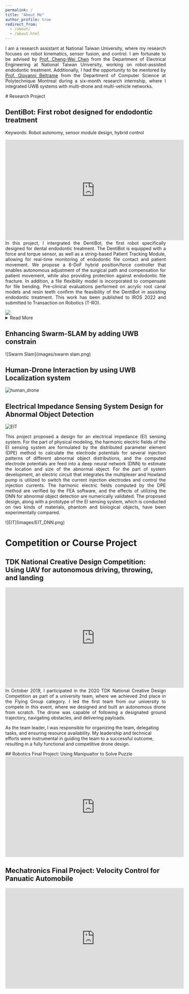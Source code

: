 ```yaml
---
permalink: /
title: "About Me"
author_profile: true
redirect_from: 
  - /about/
  - /about.html
---
```

<p align = "justify"> 
I am a research assistant at National Taiwan University, where my research focuses on robot kinematics, sensor fusion, and control. I am fortunate to be advised by 
  <a href="https://cwchenee.wixsite.com/nasa-ntuee">Prof. Cheng-Wei Chen</a> from the Department of Electrical Engineering at National Taiwan University, working on robot-assisted endodontic treatment. Additionally, I had the opportunity to be mentored by <a href="https://mistlab.ca/">Prof. Giovanni Beltrame</a> from the Department of Computer Science at Polytechnique Montreal during a six-month research internship, where I integrated UWB systems with multi-drone and multi-vehicle networks.
</p>
# Research Project

## DentiBot: First robot designed for endodontic treatment
Keywords: Robot autonomy, sensor module design, hybrid control 
<p align = "justify"> 
<iframe width="560" height="315" src="https://www.youtube.com/embed/n4k5wcZihyk?si=lVZqIsB7bOsqPL4D" title="YouTube video player" frameborder="0" allow="accelerometer; autoplay; clipboard-write; encrypted-media; gyroscope; picture-in-picture; web-share" referrerpolicy="strict-origin-when-cross-origin" allowfullscreen></iframe>
In this project, I intergrated the DentiBot, the first robot specifically designed for dental endodontic treatment. The DentiBot is equipped with a force and torque sensor, as well as a string-based Patient Tracking Module, allowing for real-time monitoring of endodontic file contact and patient movement. We propose a 6-DoF hybrid position/force controller that enables autonomous adjustment of the surgical path and compensation for patient movement, while also providing protection against endodontic file fracture. In addition, a file flexibility model is incorporated to compensate for file bending. Pre-clinical evaluations performed on acrylic root canal models and resin teeth confirm the feasibility of the DentiBot in assisting endodontic treatment. This work has been published to IROS 2022 and submitted to Transaction on Robotics (T-RO). 
</p>
<img src="images/dentibot.png">
<details>
<summary>Read More</summary>
 The DentiBot utilizes 6-DoF patient tracking module, which employs a string-based parallel kinematic mechanism as a passive pose measurement device. This mechanism determines the relative pose between two rigid bodies by measuring the lengths of six strings that connect them. The strings are securely attached to a custom-made dental anchor, allowing the PTM to fixate onto the teeth while providing sufficient workspace for the dental handpiece. The anchor points for the strings are strategically distributed to minimize the risk of string crossing and avoid kinematic singularities. A Newton-Raphson method is applied to calculate the relative pose. Notebly, the PTM has demonstrated a precision of <strong>1 mm</strong> and <strong>1 degree</strong>.

<img src="images/dentibot_ptm.png">

The distinctive feature of endodontic files is their flexibility. However, this flexibility introduces additional displacement when external forces are applied, requiring careful compensation. In this study, I account for file flexibility by incorporating the file deflection as a position offset. A tapered beam model is used to estimate the file's bending. Additionally, the file's characteristic parameters are determined experimentally to ensure that the model's estimated deflection aligns with the experimental data, as shown in Figure c. 

<img src="images/dentibot_file_model.png">

<img src="images/Hybrid-control-diagram.png">

</details>

## Enhancing Swarm-SLAM by adding UWB constrain
![Swarm Slam](images/swarm slam.png)
## Human-Drone Interaction by using UWB Localization system 
![human_drone](images/human-drone-interaction.png)
## Electrical Impedance Sensing System Design for Abnormal Object Detection
![EIT](images/EIT.png)
<p align = "justify"> 
This project proposed a design for an electrical impedance (EI) sensing system. For the part of physical modeling, the harmonic electric fields of the EI sensing system are formulated by the distributed parameter element (DPE) method to calculate the electrode potentials for several injection patterns of different abnormal object distributions, and the computed electrode potentials are feed into a deep neural network (DNN) to estimate the location and size of the abnormal object. For the part of system development, an electric circuit that integrates the multiplexer and Howland pump is utilized to switch the current injection electrodes and control the injection currents. The harmonic electric fields computed by the DPE method are verified by the FEA software, and the effects of utilizing the DNN for abnormal object detection are numerically validated. The proposed design, along with a prototype of the EI sensing system, which is conducted on two kinds of materials, phantom and biological objects, have been experimentally compared. 
</p>
![EIT](images/EIT_DNN.png)

# Competition or Course Project

## TDK National Creative Design Competition: Using UAV for autonomous driving, throwing, and landing
<p align = "justify"> 
<iframe width="560" height="315" src="https://www.youtube.com/embed/48ojjCHAxoY?si=_p-hFNK9tuSgmWfO" title="YouTube video player" frameborder="0" allow="accelerometer; autoplay; clipboard-write; encrypted-media; gyroscope; picture-in-picture; web-share" referrerpolicy="strict-origin-when-cross-origin" allowfullscreen></iframe>
In October 2019, I participated in the 2020 TDK National Creative Design Competition as part of a university team, where we achieved 2nd place in the Flying Group category. I led the first team from our university to compete in this event, where we designed and built an autonomous drone from scratch. The drone was capable of following a designated ground trajectory, navigating obstacles, and delivering payloads.
  
As the team leader, I was responsible for organizing the team, delegating tasks, and ensuring resource availability. My leadership and technical efforts were instrumental in guiding the team to a successful outcome, resulting in a fully functional and competitive drone design.
</p>
## Robotics Final Project: Using Manipualtor to Solve Puzzle 
<iframe width="560" height="315" src="https://www.youtube.com/embed/C8wDrQi4jkE?si=UH1HqMph3G2K6uZH" title="YouTube video player" frameborder="0" allow="accelerometer; autoplay; clipboard-write; encrypted-media; gyroscope; picture-in-picture; web-share" referrerpolicy="strict-origin-when-cross-origin" allowfullscreen></iframe>

## Mechatronics Final Project: Velocity Control for Panuatic Automobile
<iframe width="560" height="315" src="https://www.youtube.com/embed/jzHP1wdxl_o?si=roOJDU1zsC2ZX86_" title="YouTube video player" frameborder="0" allow="accelerometer; autoplay; clipboard-write; encrypted-media; gyroscope; picture-in-picture; web-share" referrerpolicy="strict-origin-when-cross-origin" allowfullscreen></iframe>


